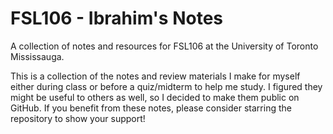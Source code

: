 # FSL106 - Ibrahim's Notes 

A collection of notes and resources for FSL106 at the University of Toronto Mississauga.

This is a collection of the notes and review materials I make for myself either during class or before a quiz/midterm to help me study. I figured they might be useful to others as well, so I decided to make them public on GitHub. If you benefit from these notes, please consider starring the repository to show your support!

